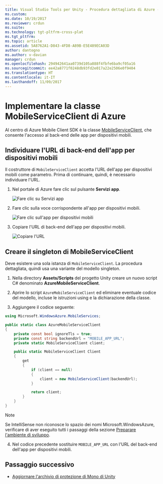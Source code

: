 ```yaml
---
title: Visual Studio Tools per Unity - Procedura dettagliata di Azure - Client per dispositivi mobili | Microsoft Docs
ms.custom: 
ms.date: 10/19/2017
ms.reviewer: crdun
ms.suite: 
ms.technology: tgt-pltfrm-cross-plat
ms.tgt_pltfrm: 
ms.topic: article
ms.assetid: 5A8762A1-D843-4FD8-A89B-E5E489ECA03D
author: dantogno
ms.author: v-davian
manager: crdun
ms.openlocfilehash: 294942641aa0739d105a888f4fbfe6ba9cf05a16
ms.sourcegitcommit: ee42a8771f0248db93fd2e017a22e2506e0f9404
ms.translationtype: HT
ms.contentlocale: it-IT
ms.lasthandoff: 11/09/2017
---
```

# <a name="implement-the-azure-mobileserviceclient"></a>Implementare la classe MobileServiceClient di Azure

Al centro di Azure Mobile Client SDK è la classe <a href="https://msdn.microsoft.com/en-us/library/azure/microsoft.windowsazure.mobileservices.mobileserviceclient(v=azure.10).aspx">MobileServiceClient</a>, che consente l'accesso al back-end delle app per dispositivi mobili.

## <a name="locate-the-url-of-the-mobile-app-backend"></a>Individuare l'URL di back-end dell'app per dispositivi mobili

Il costruttore di `MobileServiceClient` accetta l'URL dell'app per dispositivi mobili come parametro. Prima di continuare, quindi, è necessario individuare l'URL.

1. Nel portale di Azure fare clic sul pulsante **Servizi app**.

    ![Fare clic su Servizi app](media/vstu_azure-implement-azure-mobileserviceclient-image1.png)

2. Fare clic sulla voce corrispondente all'app per dispositivi mobili.

    ![Fare clic sull'app per dispositivi mobili](media/vstu_azure-implement-azure-mobileserviceclient-image2.png)

3. Copiare l'URL di back-end dell'app per dispositivi mobili.

    ![Copiare l'URL](media/vstu_azure-implement-azure-mobileserviceclient-image3.png)

## <a name="create-the-mobileserviceclient-singleton"></a>Creare il singleton di MobileServiceClient

Deve esistere una sola istanza di `MobileServiceClient`. La procedura dettagliata, quindi usa una variante del modello singleton.

1. Nella directory **Assets/Scripts** del progetto Unity creare un nuovo script C# denominato **AzureMobileServiceClient**.

2. Aprire lo script `AzureMobileServiceClient` ed eliminare eventuale codice del modello, incluse le istruzioni using e la dichiarazione della classe.

3. Aggiungere il codice seguente:

  ```csharp
  using Microsoft.WindowsAzure.MobileServices;

  public static class AzureMobileServiceClient
  {
      private const bool ignoreTls = true;
      private const string backendUrl = "MOBILE_APP_URL";
      private static MobileServiceClient client;

      public static MobileServiceClient Client
      {
          get
          {
              if (client == null)
              {
                  client = new MobileServiceClient(backendUrl);
              }

              return client;
          }
      }
  }
  ```

  > [!NOTE]
  > Se IntelliSense non riconosce lo spazio dei nomi Microsoft.WindowsAzure, verificare di aver eseguito tutti i passaggi della sezione [Preparare l'ambiente di sviluppo]().

4. Nel codice precedente sostituire `MOBILE_APP_URL` con l'URL del back-end dell'app per dispositivi mobili.

## <a name="next-step"></a>Passaggio successivo

* [Aggiornare l'archivio di protezione di Mono di Unity](visual-studio-tools-for-unity-azure-security.md)
